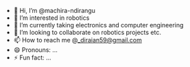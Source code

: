 - 👋 Hi, I’m @machira-ndirangu
- 👀 I’m interested in robotics 
- 🌱 I’m currently taking electronics and computer engineering 
- 💞️ I’m looking to collaborate on robotics projects etc.
- 📫 How to reach me @_diraian59@gmail.com
- 😄 Pronouns: ...
- ⚡ Fun fact: ...

<!---
machira-ndirangu/machira-ndirangu is a ✨ special ✨ repository because its `README.md` (this file) appears on your GitHub profile.
You can click the Preview link to take a look at your changes.
--->
